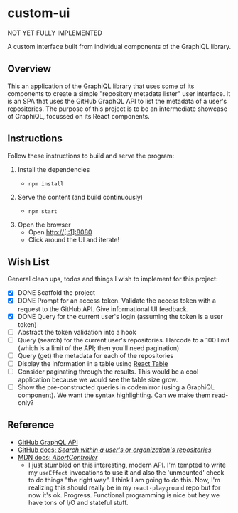 # custom-ui

NOT YET FULLY IMPLEMENTED

A custom interface built from individual components of the GraphiQL library.


## Overview

This an application of the GraphiQL library that uses some of its components to create a simple "repository metadata
lister" user interface. It is an SPA that uses the GitHub GraphQL API to list the metadata of a user's repositories.
The purpose of this project is to be an intermediate showcase of GraphiQL, focussed on its React components.


## Instructions

Follow these instructions to build and serve the program:

1. Install the dependencies
    * ```shell
      npm install
      ```
2. Serve the content (and build continuously)
    * ```shell
      npm start
      ```
3. Open the browser
    * Open <http://[::1]:8080>
    * Click around the UI and iterate!


## Wish List

General clean ups, todos and things I wish to implement for this project:

* [x] DONE Scaffold the project
* [x] DONE Prompt for an access token. Validate the access token with a request to the GitHub API. Give
  informational UI feedback.
* [x] DONE Query for the current user's login (assuming the token is a user token)
* [ ] Abstract the token validation into a hook
* [ ] Query (search) for the current user's repositories. Harcode to a 100 limit (which is a limit of the API; then
  you'll need pagination)
* [ ] Query (get) the metadata for each of the repositories
* [ ] Display the information in a table using [React Table](https://react-table-v7.tanstack.com/) 
* [ ] Consider paginating through the results. This would be a cool application because we would see the table size grow.
* [ ] Show the pre-constructed queries in codemirror (using a GraphiQL component). We want the syntax highlighting. Can
  we make them read-only? 

## Reference

* [GitHub GraphQL API](https://docs.github.com/en/graphql)
* [GitHub docs: *Search within a user's or organization's repositories*](https://docs.github.com/en/search-github/searching-on-github/searching-for-repositories#search-within-a-users-or-organizations-repositories)
* [MDN docs: *AbortController*](https://developer.mozilla.org/en-US/docs/Web/API/AbortController)
  * I just stumbled on this interesting, modern API. I'm tempted to write my `useEffect` invocations to use it and also
    the 'unmounted' check to do things "the right way". I think I am going to do this. Now, I'm realizing this should
    really be in my `react-playground` repo but for now it's ok. Progress. Functional programming is nice but hey we
    have tons of I/O and stateful stuff.
